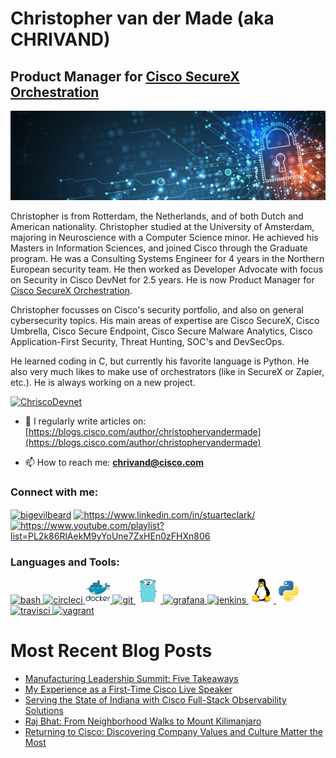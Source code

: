 # Christopher van der Made (aka CHRIVAND)
## Product Manager for [Cisco SecureX Orchestration](https://developer.cisco.com/securex/orchestration/)


![security-banner.jpeg](./images/security-banner.jpeg)

Christopher is from Rotterdam, the Netherlands, and of both Dutch and American nationality. Christopher studied at the University of Amsterdam, majoring in Neuroscience with a Computer Science minor. He achieved his Masters in Information Sciences, and joined Cisco through the Graduate program. He was a Consulting Systems Engineer for 4 years in the Northern European security team. He then worked as Developer Advocate with focus on Security in Cisco DevNet for 2.5 years. He is now Product Manager for [Cisco SecureX Orchestration](https://developer.cisco.com/securex/orchestration/).

Christopher focusses on Cisco's security portfolio, and also on general cybersecurity topics. His main areas of expertise are Cisco SecureX, Cisco Umbrella, Cisco Secure Endpoint, Cisco Secure Malware Analytics, Cisco Application-First Security, Threat Hunting, SOC's and DevSecOps.

He learned coding in C, but currently his favorite language is Python. He also very much likes to make use of orchestrators (like in SecureX or Zapier, etc.). He is always working on a new project.

<p align="left"> <a href="https://twitter.com/ChriscoDevnet" target="blank"><img src="https://img.shields.io/twitter/follow/ChriscoDevnet?logo=twitter&style=for-the-badge" alt="ChriscoDevnet" /></a> </p>

- 📝 I regularly write articles on: [https://blogs.cisco.com/author/christophervandermade](https://blogs.cisco.com/author/christophervandermade)

- 📫 How to reach me: **chrivand@cisco.com**

<h3 align="left">Connect with me:</h3>
<p align="left">
<a href="https://twitter.com/ChriscoDevnet" target="blank"><img align="center" src="https://raw.githubusercontent.com/rahuldkjain/github-profile-readme-generator/master/src/images/icons/Social/twitter.svg" alt="bigevilbeard" height="30" width="40" /></a>
<a href="https://www.linkedin.com/in/christophervandermade/" target="blank"><img align="center" src="https://raw.githubusercontent.com/rahuldkjain/github-profile-readme-generator/master/src/images/icons/Social/linked-in-alt.svg" alt="https://www.linkedin.com/in/stuarteclark/" height="30" width="40" /></a>
<a href="https://www.youtube.com/playlist?list=PL2k86RlAekM9yYoUne7ZxHEn0zFHXn806" target="blank"><img align="center" src="https://raw.githubusercontent.com/rahuldkjain/github-profile-readme-generator/master/src/images/icons/Social/youtube.svg" alt="https://www.youtube.com/playlist?list=PL2k86RlAekM9yYoUne7ZxHEn0zFHXn806" height="30" width="40" /></a>
</p>

<h3 align="left">Languages and Tools:</h3>
<p align="left"> <a href="https://www.gnu.org/software/bash/" target="_blank" rel="noreferrer"> <img src="https://www.vectorlogo.zone/logos/gnu_bash/gnu_bash-icon.svg" alt="bash" width="40" height="40"/> </a> <a href="https://circleci.com" target="_blank" rel="noreferrer"> <img src="https://www.vectorlogo.zone/logos/circleci/circleci-icon.svg" alt="circleci" width="40" height="40"/> </a> <a href="https://www.docker.com/" target="_blank" rel="noreferrer"> <img src="https://raw.githubusercontent.com/devicons/devicon/master/icons/docker/docker-original-wordmark.svg" alt="docker" width="40" height="40"/> </a> <a href="https://git-scm.com/" target="_blank" rel="noreferrer"> <img src="https://www.vectorlogo.zone/logos/git-scm/git-scm-icon.svg" alt="git" width="40" height="40"/> </a> <a href="https://golang.org" target="_blank" rel="noreferrer"> <img src="https://raw.githubusercontent.com/devicons/devicon/master/icons/go/go-original.svg" alt="go" width="40" height="40"/> </a> <a href="https://grafana.com" target="_blank" rel="noreferrer"> <img src="https://www.vectorlogo.zone/logos/grafana/grafana-icon.svg" alt="grafana" width="40" height="40"/> </a> <a href="https://www.jenkins.io" target="_blank" rel="noreferrer"> <img src="https://www.vectorlogo.zone/logos/jenkins/jenkins-icon.svg" alt="jenkins" width="40" height="40"/> </a> <a href="https://www.linux.org/" target="_blank" rel="noreferrer"> <img src="https://raw.githubusercontent.com/devicons/devicon/master/icons/linux/linux-original.svg" alt="linux" width="40" height="40"/> </a> <a href="https://www.python.org" target="_blank" rel="noreferrer"> <img src="https://raw.githubusercontent.com/devicons/devicon/master/icons/python/python-original.svg" alt="python" width="40" height="40"/> </a> <a href="https://travis-ci.org" target="_blank" rel="noreferrer"> <img src="https://www.vectorlogo.zone/logos/travis-ci/travis-ci-icon.svg" alt="travisci" width="40" height="40"/> </a> <a href="https://www.vagrantup.com/" target="_blank" rel="noreferrer"> <img src="https://www.vectorlogo.zone/logos/vagrantup/vagrantup-icon.svg" alt="vagrant" width="40" height="40"/> </a> </p>


# Most Recent Blog Posts
<!-- BLOG-POST-LIST:START -->
- [Manufacturing Leadership Summit: Five Takeaways](https://feedpress.me/link/23532/16322826/manufacturing-leadership-summit-five-takeaways)
- [My Experience as a First-Time Cisco Live Speaker](https://feedpress.me/link/23532/16321244/my-experience-as-a-first-time-cisco-live-speaker)
- [Serving the State of Indiana with Cisco Full-Stack Observability Solutions](https://feedpress.me/link/23532/16321040/cisco-full-stack-observability)
- [Raj Bhat: From Neighborhood Walks to Mount Kilimanjaro](https://feedpress.me/link/23532/16320744/raj-bhat-from-neighborhood-walks-to-mount-kilimanjaro)
- [Returning to Cisco: Discovering Company Values and Culture Matter the Most](https://feedpress.me/link/23532/16320686/returning-to-cisco-discovering-company-values-and-culture-matter-the-most)
<!-- BLOG-POST-LIST:END --> 

